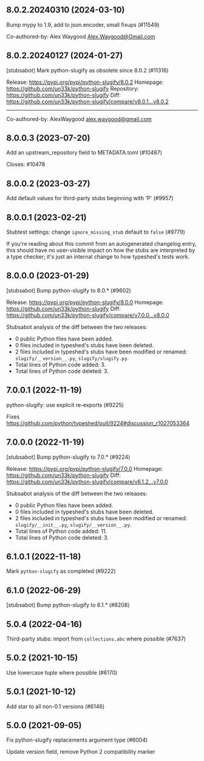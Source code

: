 ## 8.0.2.20240310 (2024-03-10)

Bump mypy to 1.9, add to json.encoder, small fixups (#11549)

Co-authored-by: Alex Waygood <Alex.Waygood@Gmail.com>

## 8.0.2.20240127 (2024-01-27)

[stubsabot] Mark python-slugify as obsolete since 8.0.2 (#11316)

Release: https://pypi.org/pypi/python-slugify/8.0.2
Homepage: https://github.com/un33k/python-slugify
Repository: https://github.com/un33k/python-slugify
Diff: https://github.com/un33k/python-slugify/compare/v8.0.1...v8.0.2

---------

Co-authored-by: AlexWaygood <alex.waygood@gmail.com>

## 8.0.0.3 (2023-07-20)

Add an upstream_repository field to METADATA.toml (#10487)

Closes: #10478

## 8.0.0.2 (2023-03-27)

Add default values for third-party stubs beginning with 'P' (#9957)

## 8.0.0.1 (2023-02-21)

Stubtest settings: change `ignore_missing_stub` default to `false` (#9779)

If you're reading about this commit from an autogenerated changelog entry, this should have no user-visible impact on how the stubs are interpreted by a type checker; it's just an internal change to how typeshed's tests work.

## 8.0.0.0 (2023-01-29)

[stubsabot] Bump python-slugify to 8.0.* (#9602)

Release: https://pypi.org/pypi/python-slugify/8.0.0
Homepage: https://github.com/un33k/python-slugify
Diff: https://github.com/un33k/python-slugify/compare/v7.0.0...v8.0.0

Stubsabot analysis of the diff between the two releases:
 - 0 public Python files have been added.
 - 0 files included in typeshed's stubs have been deleted.
 - 2 files included in typeshed's stubs have been modified or renamed: `slugify/__version__.py`, `slugify/slugify.py`.
 - Total lines of Python code added: 3.
 - Total lines of Python code deleted: 3.

## 7.0.0.1 (2022-11-19)

python-slugify: use explicit re-exports (#9225)

Fixes https://github.com/python/typeshed/pull/9224#discussion_r1027053364

## 7.0.0.0 (2022-11-19)

[stubsabot] Bump python-slugify to 7.0.* (#9224)

Release: https://pypi.org/pypi/python-slugify/7.0.0
Homepage: https://github.com/un33k/python-slugify
Diff: https://github.com/un33k/python-slugify/compare/v6.1.2...v7.0.0

Stubsabot analysis of the diff between the two releases:
 - 0 public Python files have been added.
 - 0 files included in typeshed's stubs have been deleted.
 - 2 files included in typeshed's stubs have been modified or renamed: `slugify/__init__.py`, `slugify/__version__.py`.
 - Total lines of Python code added: 11.
 - Total lines of Python code deleted: 3.

## 6.1.0.1 (2022-11-18)

Mark `python-slugify` as completed (#9222)

## 6.1.0 (2022-06-29)

[stubsabot] Bump python-slugify to 6.1.* (#8208)

## 5.0.4 (2022-04-16)

Third-party stubs: import from `collections.abc` where possible (#7637)

## 5.0.2 (2021-10-15)

Use lowercase tuple where possible (#6170)

## 5.0.1 (2021-10-12)

Add star to all non-0.1 versions (#6146)

## 5.0.0 (2021-09-05)

Fix python-slugify replacements argument type (#6004)

Update version field, remove Python 2 compatibility marker

